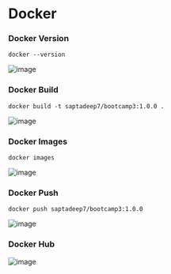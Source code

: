 # Docker
### Docker Version

```
docker --version
```

![image](https://user-images.githubusercontent.com/12189997/94017723-62724380-fdcd-11ea-894f-cf420e6b37f7.png)

### Docker Build

```
docker build -t saptadeep7/bootcamp3:1.0.0 .
```

![image](https://user-images.githubusercontent.com/12189997/94035910-54c6b900-fde1-11ea-9876-11f00050e459.png)

### Docker Images

```
docker images
```

![image](https://user-images.githubusercontent.com/12189997/94037032-90ae4e00-fde2-11ea-9fff-8575bde4b0ea.png)

### Docker Push

```
docker push saptadeep7/bootcamp3:1.0.0
```

![image](https://user-images.githubusercontent.com/12189997/94037512-10d4b380-fde3-11ea-8052-0ce6d29cda30.png)

### Docker Hub
![image](https://user-images.githubusercontent.com/12189997/94037602-277b0a80-fde3-11ea-9a8f-88dad7222cc8.png)
